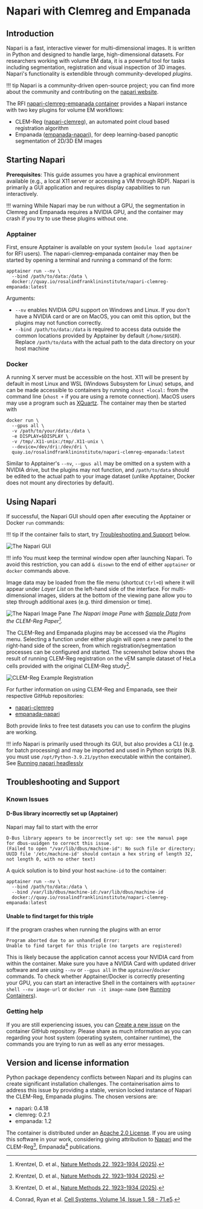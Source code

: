 # Napari with Clemreg and Empanada
## Introduction
Napari is a fast, interactive viewer for multi-dimensional images.
It is written in Python and designed to handle large, high-dimensional
datasets. 
For researchers working with volume EM data, it is a powerful tool for tasks
including segmentation, registration and visual inspection of 3D images.
Napari's functionality is extendible through community-developed *plugins*.

!!! tip
    Napari is a community-driven open-source project; you can find more about 
    the community and contributing on the [napari website](https://napari.org/stable/community/index.html).

The RFI [napari-clemreg-empanada container](https://quay.io/repository/rosalindfranklininstitute/napari-clemreg-empanada)
provides a Napari instance with two key plugins for volume EM
workflows:

- CLEM-Reg ([napari-clemreg](https://github.com/krentzd/napari-clemreg)),
  an automated point cloud based registration algorithm
- Empanada ([empanada-napari](https://github.com/volume-em/empanada-napari)),
  for deep learning-based panoptic segmentation of 2D/3D EM images

## Starting Napari
**Prerequisites**: 
This guide assumes you have a graphical environment available (e.g., a local X11
server or accessing a VM through RDP).  Napari is primarily a GUI application
and requires display capabilities to run interactively.

!!! warning
    While Napari may be run without a GPU, the segmentation in Clemreg and 
    Empanada requires a NVIDIA GPU, and the container may crash if you try to
    use these plugins without one.

### Apptainer
First, ensure Apptainer is available on your system (`module load apptainer` for
RFI users). The napari-clemreg-empanada container
may then be started by opening a terminal and running a command of the form: 
```
apptainer run --nv \
  --bind /path/to/data:/data \
  docker://quay.io/rosalindfranklininstitute/napari-clemreg-empanada:latest
```
Arguments:

- `--nv` enables NVIDIA GPU support on Windows and Linux. If you don't have a
  NVIDIA card or are on MacOS, you can omit this option, but the plugins may
  not function correctly.
- `--bind /path/to/data:/data` is required to access data outside
  the common locations provided by Apptainer by default (`/home/$USER`). Replace 
  `/path/to/data` with the actual path to the data directory on your host
machine

### Docker
A running X server must be accessible on the host. X11 will be present by
default in most Linux and WSL (Windows Subsystem for Linux) setups, and can
be made accessible to containers by running `xhost +local:` from the command
line (`xhost +` if you are using a remote connection). 
MacOS users may use a program such as [XQuartz](https://www.xquartz.org/).
The container may then be started with
```
docker run \
  --gpus all \
  -v /path/to/your/data:/data \
  -e DISPLAY=$DISPLAY \
  -v /tmp/.X11-unix:/tmp/.X11-unix \
  --device=/dev/dri:/dev/dri \
  quay.io/rosalindfranklininstitute/napari-clemreg-empanada:latest
```
Similar to Apptainer's `--nv`,
 `--gpus all` may be omitted on a system with a NVIDIA drive, but the
plugins may not function, and `/path/to/data` should be edited 
to the actual path to your image dataset (unlike
Apptainer, Docker does not mount any directories by default).


## Using Napari
If successful, the Napari GUI should open after executing the Apptainer or
Docker `run` commands:

!!! tip
    If the container fails to start, try [Troubleshooting and Support](#troubleshooting-and-support)
    below.

![The Napari GUI](images/napari-gui-empty.png "The Napari GUI")

!!! info
    You must keep the terminal window open after launching Napari. 
    To avoid this restriction,
    you can add `& disown` to the end of either `apptainer` or `docker`
    commands above.

Image data may be loaded from the file menu (shortcut `Ctrl+O`) where it
will appear under *Layer List* on the left-hand side of the interface.
For multi-dimensional images, sliders at the bottom of the viewing pane
allow you to step through additional axes (e.g. third dimension or time).

![The Napari Image Pane](images/napari-image-pane.png "The Napari Image Pane")<!--{: style="width:80%"}-->
*The Napari Image Pane with [Sample Data](https://zenodo.org/records/7936982)
from the CLEM-Reg Paper[^1].*

[^1]: Krentzel, D. et al., [Nature Methods 22, 1923–1934 (2025)](https://www.nature.com/articles/s41592-025-02794-0).

The CLEM-Reg and Empanada plugins may be accessed via the *Plugins* menu.
Selecting a function under either plugin will open a new panel to the right-hand
side of the screen, from which registration/segmentation processes can be
configured and started. The screenshot below shows the result of running 
CLEM-Reg registration on the vEM sample dataset of HeLa cells provided with
the original CLEM-Reg study[^1].

![CLEM-Reg Example Registration](images/napari-clemreg.png "CLEM-Reg Example
Registration")


For further information on using CLEM-Reg and Empanada, see their respective
GitHub repositories:

- [napari-clemreg](https://github.com/krentzd/napari-clemreg)
- [empanada-napari](https://github.com/volume-em/empanada-napari)

Both provide links to free test datasets you can use to confirm the plugins
are working.

!!! info
    Napari is primarily used through its GUI, but also provides a CLI (e.g. for
    batch processing) and may be imported and used in Python scripts (N.B. you
    must use `/opt/Python-3.9.21/python` executable within the container). See
    [Running napari headlessly](https://napari.org/stable/howtos/headless.html)

## Troubleshooting and Support
### Known Issues
#### D-Bus library incorrectly set up (Apptainer)
Napari may fail to start with the error
```
D-Bus library appears to be incorrectly set up: see the manual page for dbus-uuidgen to correct this issue.
(Failed to open "/var/lib/dbus/machine-id": No such file or directory; UUID file '/etc/machine-id' should contain a hex string of length 32, not length 0, with no other text)
```
A quick solution is to bind your host `machine-id` to the container:
```
apptainer run --nv \
  --bind /path/to/data:/data \
  --bind /var/lib/dbus/machine-id:/var/lib/dbus/machine-id
  docker://quay.io/rosalindfranklininstitute/napari-clemreg-empanada:latest
```

#### Unable to find target for this triple
If the program crashes when running the plugins with an error
```
Program aborted due to an unhandled Error:
Unable to find target for this triple (no targets are registered)
```
This is likely because the application cannot access your NVIDIA card from
within the container. Make sure you have a NVIDIA Card with updated
driver software and are using `--nv` or `--gpus all` in the `apptainer`/`docker`
commands. To check whether Apptainer/Docker is correctly presenting your
GPU, you can start an interactive Shell in the containers with 
`apptainer shell --nv image-url` or `docker run -it image-name` 
(see [Running Containers](../intro/containers.md#running-containers)).

### Getting help
If you are still experiencing issues, you can 
[Create a new issue](https://github.com/rosalindfranklininstitute/napari-clemreg-empanada/issues/new)
on the container GitHub repository. Please share as much information 
as you can regarding your host system (operating system, container runtime),
the commands you are trying to run as well as any error messages.

 
## Version and license information
Python package dependency conflicts between Napari and its plugins can create
significant installation challenges.  The containerisation aims to address this
issue by providing a stable, version locked instance of Napari the CLEM-Reg,
Empanada plugins. The chosen versions are:
 
- napari: 0.4.18
- clemreg: 0.2.1
- empanada: 1.2

The container is distributed under an [Apache 2.0 License](https://github.com/rosalindfranklininstitute/napari-clemreg-empanada?tab=Apache-2.0-1-ov-file).
If you are using this software in your work, considering 
giving attribution to [Napari](https://github.com/napari/napari/blob/main/CITATION.cff)
and the CLEM-Reg[^1], Empanada[^2] publications.

[^2]: Conrad, Ryan et al. [Cell Systems, Volume 14, Issue 1, 58 - 71.e5](https://www.cell.com/cell-systems/fulltext/S2405-4712(22)00494-X).

